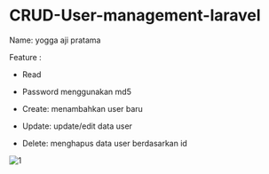 # CRUD-User-management-laravel

Name: yogga aji pratama

Feature :
- Read
- Password menggunakan md5

- Create: menambahkan user baru
- Update: update/edit data user
- Delete: menghapus data user berdasarkan id

![1](https://user-images.githubusercontent.com/43396573/49934464-0cd2ec80-ff01-11e8-83cd-d76581b94e00.png)
